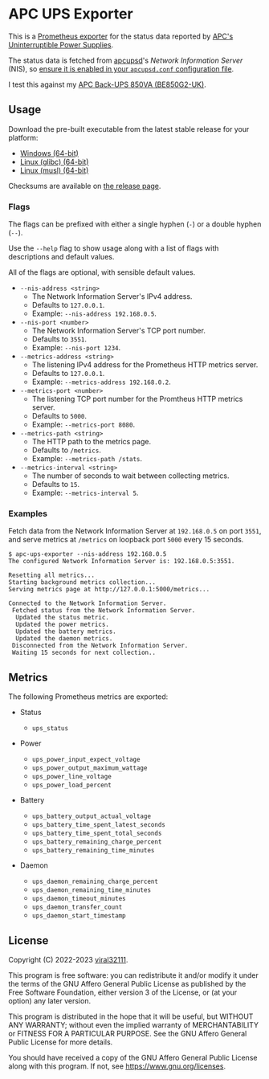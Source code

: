 # APC UPS Exporter

This is a [Prometheus exporter](https://prometheus.io/docs/instrumenting/exporters/) for the status data reported by [APC's Uninterruptible Power Supplies](https://www.apc.com/uk/en/).

The status data is fetched from [apcupsd](http://www.apcupsd.org/)'s *Network Information Server* (NIS), so [ensure it is enabled in your `apcupsd.conf` configuration file](http://www.apcupsd.org/manual/manual.html#configuration-directives-used-by-the-network-information-server).

I test this against my [APC Back-UPS 850VA (BE850G2-UK)](https://www.apc.com/shop/uk/en/products/APC-Back-UPS-850VA-230V-USB-Type-C-and-A-charging-ports-8-BS-1363-outlets-2-surge-/P-BE850G2-UK).

## Usage

Download the pre-built executable from the latest stable release for your platform:
 * [Windows (64-bit)](https://github.com/viral32111/apc-ups-exporter/releases/latest/download/apc-ups-exporter-windows-amd64.exe)
 * [Linux (glibc) (64-bit)](https://github.com/viral32111/apc-ups-exporter/releases/latest/download/apc-ups-exporter-linux-amd64-glibc)
 * [Linux (musl) (64-bit)](https://github.com/viral32111/apc-ups-exporter/releases/latest/download/apc-ups-exporter-linux-amd64-musl)

Checksums are available on [the release page](https://github.com/viral32111/apc-ups-exporter/releases/latest).

### Flags

The flags can be prefixed with either a single hyphen (`-`) or a double hyphen (`--`).

Use the `--help` flag to show usage along with a list of flags with descriptions and default values.

All of the flags are optional, with sensible default values.

* `--nis-address <string>`
  * The Network Information Server's IPv4 address.
  * Defaults to `127.0.0.1`.
  * Example: `--nis-address 192.168.0.5`.
* `--nis-port <number>`
  * The Network Information Server's TCP port number.
  * Defaults to `3551`.
  * Example: `--nis-port 1234`.
* `--metrics-address <string>`
  * The listening IPv4 address for the Prometheus HTTP metrics server.
  * Defaults to `127.0.0.1`.
  * Example: `--metrics-address 192.168.0.2`.
* `--metrics-port <number>`
  * The listening TCP port number for the Promtheus HTTP metrics server.
  * Defaults to `5000`.
  * Example: `--metrics-port 8080`.
* `--metrics-path <string>`
  * The HTTP path to the metrics page.
  * Defaults to `/metrics`.
  * Example: `--metrics-path /stats`.
* `--metrics-interval <string>`
  * The number of seconds to wait between collecting metrics.
  * Defaults to `15`.
  * Example: `--metrics-interval 5`.

### Examples

Fetch data from the Network Information Server at `192.168.0.5` on port `3551`, and serve metrics at `/metrics` on loopback port `5000` every 15 seconds.

```
$ apc-ups-exporter --nis-address 192.168.0.5
The configured Network Information Server is: 192.168.0.5:3551.

Resetting all metrics...
Starting background metrics collection...
Serving metrics page at http://127.0.0.1:5000/metrics...

Connected to the Network Information Server.
 Fetched status from the Network Information Server.
  Updated the status metric.
  Updated the power metrics.
  Updated the battery metrics.
  Updated the daemon metrics.
 Disconnected from the Network Information Server.
 Waiting 15 seconds for next collection..
```

## Metrics

The following Prometheus metrics are exported:

* Status
  * `ups_status`

* Power
  * `ups_power_input_expect_voltage`
  * `ups_power_output_maximum_wattage`
  * `ups_power_line_voltage`
  * `ups_power_load_percent`

* Battery
  * `ups_battery_output_actual_voltage`
  * `ups_battery_time_spent_latest_seconds`
  * `ups_battery_time_spent_total_seconds`
  * `ups_battery_remaining_charge_percent`
  * `ups_battery_remaining_time_minutes`

* Daemon
  * `ups_daemon_remaining_charge_percent`
  * `ups_daemon_remaining_time_minutes`
  * `ups_daemon_timeout_minutes`
  * `ups_daemon_transfer_count`
  * `ups_daemon_start_timestamp`

## License

Copyright (C) 2022-2023 [viral32111](https://viral32111.com).

This program is free software: you can redistribute it and/or modify
it under the terms of the GNU Affero General Public License as
published by the Free Software Foundation, either version 3 of the
License, or (at your option) any later version.

This program is distributed in the hope that it will be useful,
but WITHOUT ANY WARRANTY; without even the implied warranty of
MERCHANTABILITY or FITNESS FOR A PARTICULAR PURPOSE. See the
GNU Affero General Public License for more details.

You should have received a copy of the GNU Affero General Public License
along with this program. If not, see https://www.gnu.org/licenses.
